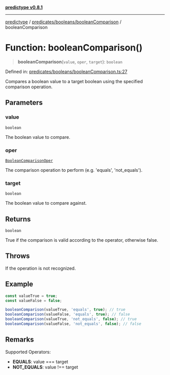 [**predictype v0.8.1**](../../../../README.md)

***

[predictype](../../../../modules.md) / [predicates/booleans/booleanComparison](../README.md) / booleanComparison

# Function: booleanComparison()

> **booleanComparison**(`value`, `oper`, `target`): `boolean`

Defined in: [predicates/booleans/booleanComparison.ts:27](https://github.com/maduhaime/predictype/blob/2310adbaccb6fbc00cdab8e345e79bd5b09e40f5/src/predicates/booleans/booleanComparison.ts#L27)

Compares a boolean value to a target boolean using the specified comparison operation.

## Parameters

### value

`boolean`

The boolean value to compare.

### oper

[`BooleanComparisonOper`](../../../../booleans/enums/type-aliases/BooleanComparisonOper.md)

The comparison operation to perform (e.g. 'equals', 'not_equals').

### target

`boolean`

The boolean value to compare against.

## Returns

`boolean`

True if the comparison is valid according to the operator, otherwise false.

## Throws

If the operation is not recognized.

## Example

```ts
const valueTrue = true;
const valueFalse = false;

booleanComparison(valueTrue, 'equals', true); // true
booleanComparison(valueFalse, 'equals', true); // false
booleanComparison(valueTrue, 'not_equals', false); // true
booleanComparison(valueFalse, 'not_equals', false); // false
```

## Remarks

Supported Operators:
- **EQUALS**: value === target
- **NOT_EQUALS**: value !== target
